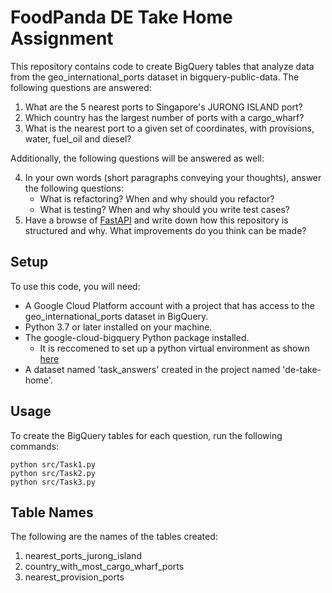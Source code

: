 # FoodPanda DE Take Home Assignment

This repository contains code to create BigQuery tables that analyze data from the geo_international_ports dataset in bigquery-public-data. The following questions are answered:

1. What are the 5 nearest ports to Singapore's JURONG ISLAND port?
2. Which country has the largest number of ports with a cargo_wharf?
3. What is the nearest port to a given set of coordinates, with provisions, water, fuel_oil and diesel?

Additionally, the following questions will be answered as well:

4. In your own words (short paragraphs conveying your thoughts), answer the following questions:
    * What is refactoring? When and why should you refactor?
    * What is testing? When and why should you write test cases?
5. Have a browse of [FastAPI](https://github.com/tiangolo/fastapi) and write down how this repository is structured
and why. What improvements do you think can be made?

## Setup
To use this code, you will need:

* A Google Cloud Platform account with a project that has access to the geo_international_ports dataset in BigQuery.
* Python 3.7 or later installed on your machine.
* The google-cloud-bigquery Python package installed.
    * It is reccomened to set up a python virtual environment as shown [here](https://cloud.google.com/python/docs/reference/bigquery/latest)
* A dataset named 'task_answers' created in the project named 'de-take-home'.

## Usage
To create the BigQuery tables for each question, run the following commands:
```
python src/Task1.py
python src/Task2.py
python src/Task3.py
```

## Table Names
The following are the names of the tables created:

1. nearest_ports_jurong_island
2. country_with_most_cargo_wharf_ports
3. nearest_provision_ports